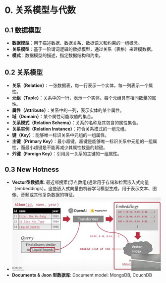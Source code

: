 # 0. 关系模型与代数

## 0.1 数据模型
- **数据模型**：用于描述数据、数据关系、数据语义和约束的一组概念。
- **关系模型**：基于一阶谓词逻辑的数据模型，通过关系（表格）来建模数据。
- **模式**：数据模型的描述，指定数据结构和约束。

## 0.2 关系模型
- **关系（Relation）**：一张数据表，每一行表示一个实体，每一列表示一个属性。
- **元组（Tuple）**：关系中的一行，表示一个实体。每个元组具有相同数量的属性。
- **属性（Attribute）**：关系中的一列，表示实体的某个属性。
- **域（Domain）**：某个属性可能取值的集合。
- **关系模式（Relation Schema）**：关系的名称及其包含的属性集合。
- **关系实例（Relation Instance）**：符合关系模式的一组元组。
- **键（Key）**：能够唯一标识关系中元组的一组属性。
- **主键（Primary Key）**：最小超键。超键是能够唯一标识关系中元组的一组属性，而最小超键是不能再减少其属性数量的超键。
- **外键（Foreign Key）**：引用另一关系的主键的一组属性。

## 0.3 New Hotness
- **Vector型数据库**: 最近邻搜索(浮点数组)通常用于存储和检索嵌入式向量（embeddings）。这些嵌入式向量由机器学习模型生成，用于表示文本、图像、音频或其他复杂数据的特征。
- ![img.png](../img/img.png)
- **Documents & Json 型数据库**: Document model: MongoDB, CouchDB